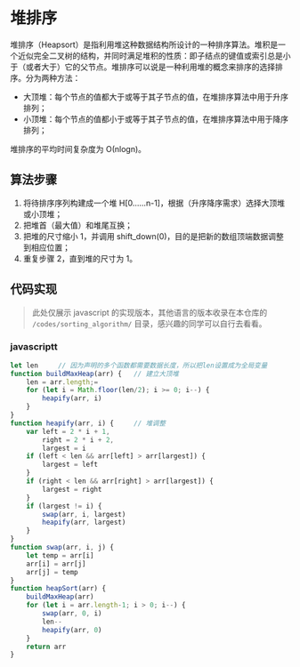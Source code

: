 # 堆排序

堆排序（Heapsort）是指利用堆这种数据结构所设计的一种排序算法。堆积是一个近似完全二叉树的结构，并同时满足堆积的性质：即子结点的键值或索引总是小于（或者大于）它的父节点。堆排序可以说是一种利用堆的概念来排序的选择排序。分为两种方法：     

- 大顶堆：每个节点的值都大于或等于其子节点的值，在堆排序算法中用于升序排列； 
- 小顶堆：每个节点的值都小于或等于其子节点的值，在堆排序算法中用于降序排列；  

堆排序的平均时间复杂度为 Ο(nlogn)。

## 算法步骤

1. 将待排序序列构建成一个堆 H[0……n-1]，根据（升序降序需求）选择大顶堆或小顶堆；
2. 把堆首（最大值）和堆尾互换；
3. 把堆的尺寸缩小 1，并调用 shift_down(0)，目的是把新的数组顶端数据调整到相应位置；
4. 重复步骤 2，直到堆的尺寸为 1。  

## 代码实现

> 此处仅展示 javascript 的实现版本，其他语言的版本收录在本仓库的 `/codes/sorting_algorithm/` 目录，感兴趣的同学可以自行去看看。

### javascriptt

```javascript
let len     // 因为声明的多个函数都需要数据长度，所以把len设置成为全局变量
function buildMaxHeap(arr) {   // 建立大顶堆
    len = arr.length;=
    for (let i = Math.floor(len/2); i >= 0; i--) {
        heapify(arr, i)
    }
}
function heapify(arr, i) {     // 堆调整
    var left = 2 * i + 1,
        right = 2 * i + 2,
        largest = i
    if (left < len && arr[left] > arr[largest]) {
        largest = left
    }
    if (right < len && arr[right] > arr[largest]) {
        largest = right
    }
    if (largest != i) {
        swap(arr, i, largest)
        heapify(arr, largest)
    }
}
function swap(arr, i, j) {
    let temp = arr[i]
    arr[i] = arr[j]
    arr[j] = temp
}
function heapSort(arr) {
    buildMaxHeap(arr)
    for (let i = arr.length-1; i > 0; i--) {
        swap(arr, 0, i)
        len--
        heapify(arr, 0)
    }
    return arr
}
```